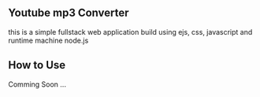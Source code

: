## Youtube mp3 Converter 
this is a simple fullstack web application build using ejs, css, javascript and runtime machine node.js 

## How to Use 
Comming Soon ...